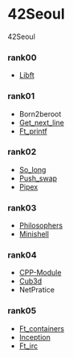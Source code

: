 # 42Seoul
42Seoul

### rank00
- [Libft](https://github.com/cofls980/42Seoul/tree/main/Libft)

### rank01
- Born2beroot
- [Get_next_line](https://github.com/cofls980/42Seoul/tree/main/Get_next_line)
- [Ft_printf](https://github.com/cofls980/42Seoul/tree/main/Ft_printf)

### rank02
- [So_long](https://github.com/cofls980/42Seoul/tree/main/So_long)
- [Push_swap](https://github.com/cofls980/42Seoul/tree/main/Push_swap)
- [Pipex](https://github.com/cofls980/42Seoul/tree/main/Pipex)

### rank03
- [Philosophers](https://github.com/cofls980/42Seoul/tree/main/Philosophers)
- [Minishell](https://github.com/cofls980/42Seoul/tree/main/Minishell)

### rank04
- [CPP-Module](https://github.com/cofls980/42Seoul/tree/main/CPP-Module)
- [Cub3d](https://github.com/secul5972/cub3d)
- NetPratice

### rank05
- [Ft_containers](https://github.com/cofls980/42Seoul/tree/main/Ft_containers)
- [Inception](https://github.com/cofls980/42Seoul/tree/main/Inception)
- [Ft_irc](https://github.com/Introversion-Relay-Chat/ft_irc)
